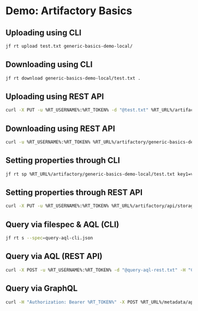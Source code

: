# Demo: Artifactory Basics

## Uploading using CLI

```bash
jf rt upload test.txt generic-basics-demo-local/
```

## Downloading using CLI

```bash
jf rt download generic-basics-demo-local/test.txt .
```

## Uploading using REST API

```bash
curl -X PUT -u %RT_USERNAME%:%RT_TOKEN% -d "@test.txt" %RT_URL%/artifactory/generic-basics-demo-local/test.txt
```

## Downloading using REST API

```bash
curl -u %RT_USERNAME%:%RT_TOKEN% %RT_URL%/artifactory/generic-basics-demo-local/test.txt
```

## Setting properties through CLI

```bash
jf rt sp %RT_URL%/artifactory/generic-basics-demo-local/test.txt key1=value1
```

## Setting properties through REST API

```bash
curl -X PUT -u %RT_USERNAME%:%RT_TOKEN% %RT_URL%/artifactory/api/storage/generic-basics-demo-local/test.txt?properties=key2=value2
```

## Query via filespec & AQL (CLI)

```bash
jf rt s --spec=query-aql-cli.json
```

## Query via AQL (REST API)

```bash
curl -X POST -u %RT_USERNAME%:%RT_TOKEN% -d "@query-aql-rest.txt" -H "Content-Type: text/plain" %RT_URL%/artifactory/api/search/aql
```

## Query via GraphQL

```bash
curl -H "Authorization: Bearer %RT_TOKEN%" -X POST %RT_URL%/metadata/api/v1/query -d "@query-graphql.json"
```
